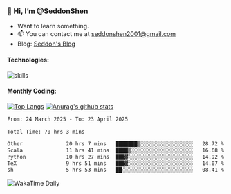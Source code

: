 ### 👋 Hi, I’m @SeddonShen
- Want to learn something.
- 📫 You can contact me at seddonshen2001@gmail.com
- Blog: [Seddon's Blog](https://seddonshen.github.io/)
#### Technologies:

![skills](https://skillicons.dev/icons?i=scala,js,html,css,bootstrap,jquery,c,cpp,cloudflare,django,docker,flask,git,github,githubactions,linux,latex,mysql,nodejs,ps,php,pr,py,raspberrypi,redis,unreal,v,vscode,vue,bash)

#### Monthly Coding:
[![Top Langs](https://github-readme-stats.vercel.app/api/top-langs?username=seddonshen&show_icons=true&locale=en&layout=compact&hide=html&langs_count=8)](https://github.com/SeddonShen/)
[![Anurag's github stats](https://github-readme-stats.vercel.app/api?username=SeddonShen&count_private=true&show_icons=true)](https://github.com/anuraghazra/github-readme-stats)
<!--START_SECTION:waka-->

```txt
From: 24 March 2025 - To: 23 April 2025

Total Time: 70 hrs 3 mins

Other              20 hrs 7 mins   ███████▒░░░░░░░░░░░░░░░░░   28.72 %
Scala              11 hrs 41 mins  ████▒░░░░░░░░░░░░░░░░░░░░   16.68 %
Python             10 hrs 27 mins  ███▓░░░░░░░░░░░░░░░░░░░░░   14.92 %
TeX                9 hrs 51 mins   ███▓░░░░░░░░░░░░░░░░░░░░░   14.07 %
sh                 5 hrs 53 mins   ██░░░░░░░░░░░░░░░░░░░░░░░   08.41 %
```

<!--END_SECTION:waka-->

![WakaTime Daily](https://wakatime.com/share/@seddon2001/61a7e342-5f12-4fea-bf92-1fac161e97d6.svg)
<!---
SeddonShen/SeddonShen is a ✨ special ✨ repository because its `README.md` (this file) appears on your GitHub profile.
You can click the Preview link to take a look at your changes.
--->
